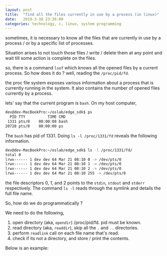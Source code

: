 ```yaml
---
layout: post
title:  "find all the files currently in use by a process (in linux)"
date:   2019-3-10 23:26:00
categories: technology, c, linux, system programming
---
```


sometimes, it is necessary to know all the files that are currently in use by a process / or by a specific list of processes.

Situation arises to not touch those files / write / delete them at any point and wait till some action is complete on the files.

so, there is a command `lsof` which knows all the opened files by a current process. So how does it do ? well, reading the `/proc/pid/fd`.

the proc file system exposes various information about a process that is currently running in the system. It also contains the number of opened files currently by a process.

lets' say that the current program is `bash`. On my host computer, 

```bash
dev@dev-MacBookPro:~/oslab/edge_sdk$ ps
  PID TTY          TIME CMD
 1331 pts/0    00:00:08 bash
20728 pts/0    00:00:00 ps
```

The `bash` has pid of 1331. Doing `ls -l /proc/1331/fd` reveals the following information.


```bash
dev@dev-MacBookPro:~/oslab/edge_sdk$ ls -l /proc/1331/fd/
total 0
lrwx------ 1 dev dev 64 Mar 21 08:10 0 -> /dev/pts/0
lrwx------ 1 dev dev 64 Mar 21 08:10 1 -> /dev/pts/0
lrwx------ 1 dev dev 64 Mar 21 08:10 2 -> /dev/pts/0
lrwx------ 1 dev dev 64 Mar 21 08:10 255 -> /dev/pts/0
```

the file descriptors 0, 1, and 2 points to the `stdin`, `stdout` and `stderr` respectively. The command `ls -l` reads through the symlink and details the full file name.

So, how do we do programmatically ?

We need to do the following,

1. open directory (aka, `opendir`) /proc/pid/fd. pid must be known.
2. read directory (aka, `readdir`), skip all the `.` and `..` directories.
3. perform `readlink` call on each file name that's read.
4. check if its not a directory, and store / print the contents.


Below is an example:

<script src="https://gist.github.com/DevNaga/1b54507c972ea62f7cb34a86aa2859eb.js"></script>






































